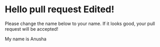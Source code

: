 # Hello pull request Edited!

Please change the name below to your name. If it looks good, your pull request will be accepted!

My name is Anusha
